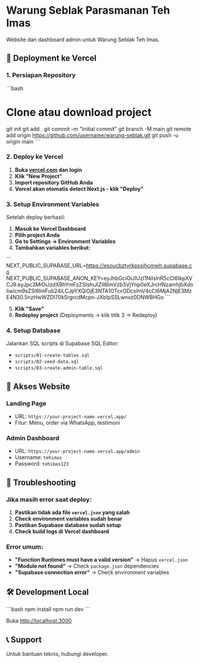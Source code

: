 # Warung Seblak Parasmanan Teh Imas

Website dan dashboard admin untuk Warung Seblak Teh Imas.

## 🚀 Deployment ke Vercel

### 1. Persiapan Repository

\`\`\`bash
# Clone atau download project
git init
git add .
git commit -m "Initial commit"
git branch -M main
git remote add origin https://github.com/username/warung-seblak.git
git push -u origin main
\`\`\`

### 2. Deploy ke Vercel

1. **Buka [vercel.com](https://vercel.com) dan login**
2. **Klik "New Project"**
3. **Import repository GitHub Anda**
4. **Vercel akan otomatis detect Next.js - klik "Deploy"**

### 3. Setup Environment Variables

Setelah deploy berhasil:

1. **Masuk ke Vercel Dashboard**
2. **Pilih project Anda**
3. **Go to Settings → Environment Variables**
4. **Tambahkan variables berikut:**

\`\`\`
NEXT_PUBLIC_SUPABASE_URL=https://esoucbztyrkpssjhcmwh.supabase.co
NEXT_PUBLIC_SUPABASE_ANON_KEY=eyJhbGciOiJIUzI1NiIsInR5cCI6IkpXVCJ9.eyJpc3MiOiJzdXBhYmFzZSIsInJlZiI6ImVzb3VjYnp0eXJrcHNzamhjbXdoIiwicm9sZSI6ImFub24iLCJpYXQiOjE3NTA1OTcxODcsImV4cCI6MjA2NjE3MzE4N30.5nzHwWZDI70kSrgrcdMcpn-JXbIpSSLwnxz0DNWBHGo
\`\`\`

5. **Klik "Save"**
6. **Redeploy project** (Deployments → klik titik 3 → Redeploy)

### 4. Setup Database

Jalankan SQL scripts di Supabase SQL Editor:
- `scripts/01-create-tables.sql`
- `scripts/02-seed-data.sql`
- `scripts/03-create-admin-table.sql`

## 📱 Akses Website

### Landing Page
- URL: `https://your-project-name.vercel.app/`
- Fitur: Menu, order via WhatsApp, testimoni

### Admin Dashboard
- URL: `https://your-project-name.vercel.app/admin`
- Username: `tehimas`
- Password: `tehimas123`

## 🔧 Troubleshooting

### Jika masih error saat deploy:

1. **Pastikan tidak ada file `vercel.json` yang salah**
2. **Check environment variables sudah benar**
3. **Pastikan Supabase database sudah setup**
4. **Check build logs di Vercel dashboard**

### Error umum:
- **"Function Runtimes must have a valid version"** → Hapus `vercel.json`
- **"Module not found"** → Check `package.json` dependencies
- **"Supabase connection error"** → Check environment variables

## 🛠️ Development Local

\`\`\`bash
npm install
npm run dev
\`\`\`

Buka [http://localhost:3000](http://localhost:3000)

## 📞 Support

Untuk bantuan teknis, hubungi developer.
